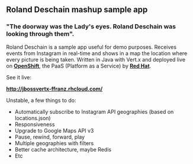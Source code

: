 ## Roland Deschain mashup sample app

### "The doorway was the Lady's eyes. Roland Deschain was looking through them".


Roland Deschain is a sample app useful for demo purposes. Receives events from Instagram in real-time and shows in a map the location where every picture is being taken. Written in Java with Vert.x and deployed live on [**OpenShift**](http://openshift.com), the PaaS (Platform as a Service) by [**Red Hat**](http://redhat.com).

See it live:

**http://jbossvertx-ffranz.rhcloud.com/**

Unstable, a few things to do:

- Automatically subscribe to Instagram API geographies (based on locations.json)
- Responsiveness
- Upgrade to Google Maps API v3
- Pause, rewind, forward, play
- Multiple geographies with filters
- Better cache architecture, maybe Redis
- Etc


